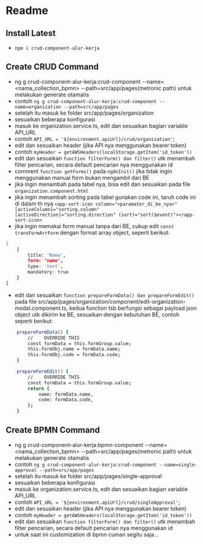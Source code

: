 # Readme

## Install Latest
- `npm i crud-component-alur-kerja`

## Create CRUD Command
- ng g crud-component-alur-kerja:crud-component --name=<nama_collection_bpmn> --path=src/app/pages(metronic path) untuk melakukan generate otamatis
- contoh `ng g crud-component-alur-kerja:crud-component --name=organization --path=src/app/pages`
- setelah itu masuk ke folder src/app/pages/organization
- sesuaikan beberapa konfigurasi
- masuk ke organization.service.ts, edit dan sesuaikan bagian variable API_URL
- contoh `API_URL = '${environment.apiUrl}/crud/organization'`;
- edit dan sesuaikan header (jika API nya menggunakan bearer token)
- contoh `myHeader = getAWSHeaders(localStorage.getItem('id_token'))`
- edit dan sesuaikan `function filterForm() dan filter()` utk menambah filter pencarian, secara default pencarian nya menggunakan id
- comment `function getForms()` pada `ngOnInit()` jika tidak ingin menggunakan manual form bukan mengambil dari BE
- jika ingin menambah pada tabel nya, bisa edit dan sesuaikan pada file `organization.component.html`
- jika ingin menambah sorting pada tabel gunakan code ini, taruh code ini di dalam th nya `<app-sort-icon column="<paramater_di_be_nya>" [activeColumn]="sorting.column" [activeDirection]="sorting.direction" (sort)="sort($event)"></app-sort-icon>`
- jika ingin memakai form manual tanpa dari BE, cukup edit `const transFormArrForm` dengan format array object, seperti berikut:
```sh
[
    {
        title: 'Nama',
        form: 'name',
        type: 'text',
        mandatory: true
    }
]
```
- edit dan sesuaikan `function prepareFormData() dan prepareFormEdit()` pada file src/app/pages/organization/component/edit-organization-modal.component.ts, kedua function tsb berfungsi sebagai payload json object utk dikirim ke BE, sesuaikan dengan kebutuhan BE, contoh seperti berikut:
```sh
    prepareFormData() {
        //    OVERRIDE THIS
        const formData = this.formGroup.value;
        this.formObj.name = formData.name;
        this.formObj.code = formData.code;
    }

    prepareFormEdit() {
        //    OVERRIDE THIS
        const formData = this.formGroup.value;
        return {
            name: formData.name,
            code: formData.code,
        };
    }
```

## Create BPMN Command

- ng g crud-component-alur-kerja:bpmn-component --name=<nama_collection_bpmn> --path=src/app/pages(metronic path) untuk melakukan generate otamatis
- contoh `ng g crud-component-alur-kerja:crud-component --name=single-approval --path=src/app/pages`
- setelah itu masuk ke folder src/app/pages/single-approval
- sesuaikan beberapa konfigurasi
- masuk ke organization.service.ts, edit dan sesuaikan bagian variable API_URL
- contoh `API_URL = '${environment.apiUrl}/crud/singleApproval'`;
- edit dan sesuaikan header (jika API nya menggunakan bearer token)
- contoh `myHeader = getAWSHeaders(localStorage.getItem('id_token'))`
- edit dan sesuaikan `function filterForm() dan filter()` utk menambah filter pencarian, secara default pencarian nya menggunakan id
- untuk saat ini customization di bpmn cuman segitu saja...
